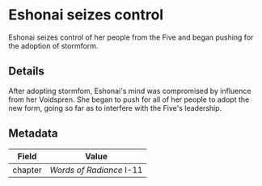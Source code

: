 # Eshonai seizes control
Eshonai seizes control of her people from the Five and began pushing for the adoption of stormform.

## Details
After adopting stormfom, Eshonai's mind was compromised by influence from her Voidspren. She began to push for all of her people to adopt the new form, going so far as to interfere with the Five's leadership.

## Metadata
| Field | Value |
| ----- | ----- |
| chapter | *Words of Radiance* I-11 |
